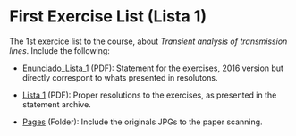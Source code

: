 # First Exercise List (Lista 1)

The 1st exercice list to the course, about *Transient analysis of transmission lines*.
Include the following:

* [Enunciado_Lista_1](https://github.com/JoaoPCalazans/Ondas-e-Linhas/blob/main/Lista%201/Enunciado_Lista_1.pdf) (PDF): Statement for the exercises, 2016 version but directly correspont to whats presented in resolutons.

* [Lista 1](https://github.com/JoaoPCalazans/Ondas-e-Linhas/blob/main/Lista%201/Lista%201.pdf) (PDF): Proper resolutions to the exercises, as presented in the statement archive.

* [Pages](https://github.com/JoaoPCalazans/Ondas-e-Linhas/tree/main/Lista%201/Pages) (Folder): Include the originals JPGs to the paper scanning.
